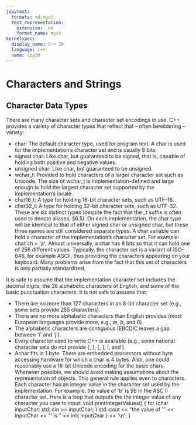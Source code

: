 ```yaml
---
jupytext:
  formats: md:myst
  text_representation:
    extension: .md
    format_name: myst
kernelspec:
  display_name: C++ 20
  language: c++
  name: cpp20
---
```


# Characters and Strings

## Character Data Types

There are many character sets and character set encodings in use. C++ provides a variety of character types that reflect that – often bewildering – variety:
* char: The default character type, used for program text. A char is used for the implementation’s character set and is usually 8 bits.
* signed char: Like char, but guaranteed to be signed, that is, capable of holding both positive and negative values.
* unsigned char: Like char, but guaranteed to be unsigned.
* wchar_t: Provided to hold characters of a larger character set such as Unicode. The size of wchar_t is implementation-defined and large enough to hold the largest character set supported by the implementation’s locale.
* char16_t: A type for holding 16-bit character sets, such as UTF-16.
* char32_t: A type for holding 32-bit character sets, such as UTF-32.
These are six distinct types (despite the fact that the _t suffix is often used to denote aliases; §6.5). On each implementation, the char type will be identical to that of either signed char or unsigned char, but these three names are still considered separate types. 
A char variable can hold a character of the implementation’s character set. For example:
char ch = 'a';
Almost universally, a char has 8 bits so that it can hold one of 256 different values. Typically, the character set is a variant of ISO-646, for example ASCII, thus providing the characters appearing on your keyboard. Many problems arise from the fact that this set of characters is only partially standardized.

It is safe to assume that the implementation character set includes the decimal digits, the 26 alphabetic characters of English, and some of the basic punctuation characters. It is not safe to assume that:
* There are no more than 127 characters in an 8-bit character set (e.g., some sets provide 255 characters).
* There are no more alphabetic characters than English provides (most European languages provide more, e.g., æ, þ, and ß).
* The alphabetic characters are contiguous (EBCDIC leaves a gap between 'i' and 'j’).
* Every character used to write C++ is available (e.g., some national character sets do not provide {, }, [, ], |, and \).
* Achar fits in 1 byte. There are embedded processors without byte accessing hardware for which a char is 4 bytes. Also, one could reasonably use a 16-bit Unicode encoding for the basic chars.
Whenever possible, we should avoid making assumptions about the representation of objects. This general rule applies even to characters.
Each character has an integer value in the character set used by the implementation. For example, the value of 'b' is 98 in the ASC II character set. Here is a loop that outputs the the integer value of any character you care to input:
void printIntegerValues()
{
for (char inputChar; std::cin >> inputChar; )
std::cout << "the value of '" << inputChar << "' is " << int{ inputChar } << '\n';
}

